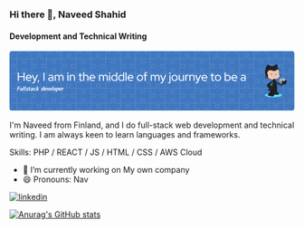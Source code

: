 ### Hi there 👋, Naveed Shahid
#### Development and Technical Writing
![Devlopement & Technical Writing](https://github.com/naveeshahid08/naveeshahid08/blob/main/github-header-image%20(2).png)

I'm Naveed from Finland, and I do full-stack web development and technical writing. I am always keen to learn languages and frameworks.

Skills: PHP / REACT / JS / HTML / CSS / AWS Cloud

- 🔭 I’m currently working on My own company 
- 😄 Pronouns: Nav 


[<img src='https://cdn.jsdelivr.net/npm/simple-icons@3.0.1/icons/linkedin.svg' alt='linkedin' height='40'>](https://www.linkedin.com/in/https://www.linkedin.com/in/naveed-shahid-4a26ba102//)  



[![Anurag's GitHub stats](https://github-readme-stats.vercel.app/api?username=naveeshahid08)](https://github.com/anuraghazra/github-readme-stats)
